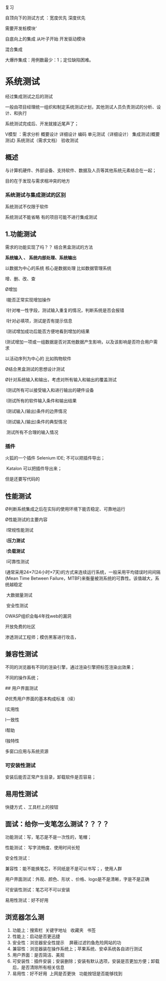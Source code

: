 复习

自顶向下的测试方式   ：宽度优先  深度优先

需要开发桩模块‘

自底向上的集成   从叶子开始     开发驱动模块

混合集成

大爆炸集成：用例数最少：1；定位缺陷困难。

# 系统测试

经过集成测试之后的测试

一般由项目经理统一组织和制定系统测试计划，其他测试人员负责测试的分析、设计、和执行

系统测试完成后、开发就接近尾声了；

V模型   ：需求分析   概要设计 详细设计 编码 单元测试（详细设计） 集成测试(概要测试) 系统测试（需求文档） 验收测试 

## 概述

与计算机硬件、外部设备、支持软件、数据及人员等其他系统元素结合在一起；

 目的在于发现与需求相冲突的地方

### 系统测试与集成测试的区别

系统测试不仅限于软件

系统测试不能省略       有的项目可能不进行集成测试

## 1.功能测试

需求的功能实现了吗？？ 结合黑盒测试的方法

**系统输入 、 系统内部处理、系统输出**

以数据为中心的系统    核心是数据处理     比如数据管理系统

增、删、改、查

Ø增加

​	l能否正常实现增加操作

​	l针对唯一性字段，测试输入重复的情况，判断系统是否会报错

​	l针对必填项，测试是否有提示信息

​	l测试增加成功后能否方便地看到增加的结果

​	l测试增加一项或一组数据是否对其他数据产生影响，以及该影响是否符合用户需求

以活动序列为中心的        比如购物软件

Ø结合黑盒测试的思想设计测试

Ø针对系统输入和输出，考虑对所有输入和输出的覆盖测试

​	l测试所有可以接受输入和进行输出的硬件设备

​	l测试所有的软件输入条件和输出结果

​	l测试输入(输出)条件的边界情况

​	l测试输入(输出)条件的典型情况

​	测试所有不合理的输入情况   

### 插件

火狐的一个插件     Selenium IDE;   不可以把插件导出；

​				Katalon   可以把插件导出来；

但是还要写代码的

## 性能测试

Ø判断系统集成之后在实际的使用环境下能否稳定、可靠地运行

Ø性能测试的主要内容

​	l常规性能测试

​	l**压力测试**

​	l**负载测试**

​	l可靠性测试

l通常采用24×7(24小时×7天)的方式来连续运行系统，一般采用平均错误时间间隔(Mean Time Between Failure，MTBF)来衡量被测系统的可靠性。该值越大，系统越稳定 

​	大数据量测试

​	安全性测试

OWASP组织会每4年找web的漏洞

开放免费的社区

渗透测试工程师；模仿黑客进行攻击，

## 兼容性测试

不同的浏览器有不同的渲染引擎，通过渲染引擎把标签渲染出效果；

不同的操作系统；

## 用户界面测试 

Ø优秀用户界面的基本构成标准（续）

l实用性

l一致性

l帮助

l独特性

多窗口应用与系统资源

### 可安装性测试 

安装后能否正常产生目录，卸载软件是否容易；

## 易用性测试

快捷方式    、工具栏上的按钮





## 面试：给你一支笔怎么测试？？？？

功能测试：写，笔芯是不是一次性的，笔帽；

性能测试：      写字流畅度、使用时间长短

安全性测试：  

兼容性：能不能换笔芯，不同纸是不是可以书写；，使用人群

用户界面测试：外观、颜色、形状 、价格、logo是不是清晰，字是不是正确

可安装性测试：笔芯可不可以安装

易用性测试：好不好用

## 浏览器怎么测 

1. 功能上：搜索栏  关键字地址   收藏夹   书签 
2. 性能上：启动是否更迅捷 
3. 安全性：浏览器安全性提示    屏蔽过滤钓鱼危险网站的功
4. 兼容性：浏览器装在操作系统上；苹果系统、安卓系统各自进行测试 
5. 用户界面：是否简洁、美观 
6. 可安装性：插件安装；安装删除；安装有默认选项，安装是否更加方便；卸载后，是否清除所有相关信息
7. 易用性：好不好用  上网是否更快   功能按钮是否能够找到  









